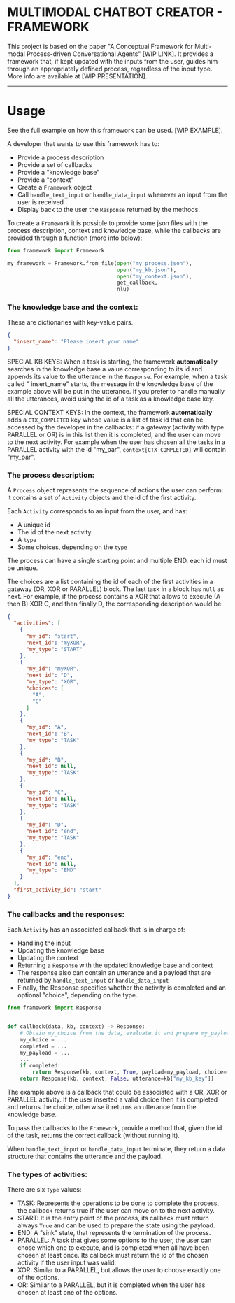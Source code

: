 # MULTIMODAL CHATBOT CREATOR - FRAMEWORK

This project is based on the paper "A Conceptual Framework for Multi-modal Process-driven Conversational
Agents" [WIP LINK]. It provides a framework that, if kept updated with the inputs from the user, guides him through an
appropriately defined process, regardless of the input type. More info are available at [WIP PRESENTATION].
___

# Usage

See the full example on how this framework can be used. [WIP EXAMPLE].

A developer that wants to use this framework has to:

* Provide a process description
* Provide a set of callbacks
* Provide a "knowledge base"
* Provide a "context"
* Create a `Framework` object
* Call `handle_text_input` or `handle_data_input` whenever an input from the user is received
* Display back to the user the `Response` returned by the methods.

To create a `Framework` it is possible to provide some json files with the process description, context and knowledge
base, while the callbacks are provided through a function (more info below):

```Python
from framework import Framework

my_framework = Framework.from_file(open("my_process.json"),
                                   open("my_kb.json"),
                                   open("my_context.json"),
                                   get_callback,
                                   nlu)

```

### The knowledge base and the context:

These are dictionaries with key-value pairs.

```json
{
  "insert_name": "Please insert your name"
}
```

SPECIAL KB KEYS: When a task is starting, the framework **automatically** searches in the knowledge base a value
corresponding to its id and appends its value to the utterance in the `Response`. For example, when a task called "
insert_name" starts, the message in the knowledge base of the example above will be put in the utterance. If you prefer
to handle manually all the utterances, avoid using the id of a task as a knowledge base key.

SPECIAL CONTEXT KEYS: In the context, the framework **automatically** adds a `CTX_COMPLETED` key whose value is a list
of task id that can be accessed by the developer in the callbacks: if a gateway (activity with type PARALLEL or OR) is
in this list then it is completed, and the user can move to the next activity. For example when the user has chosen all
the tasks in a PARALLEL activity with the id "my_par", `context[CTX_COMPLETED]` will contain "my_par".

### The process description:

A `Process` object represents the sequence of actions the user can perform: it contains a set of `Activity` objects and
the id of the first activity.

Each `Activity` corresponds to an input from the user, and has:

* A unique id
* The id of the next activity
* A `type`
* Some choices, depending on the `type`

The process can have a single starting point and multiple END, each id must be unique.

The choices are a list containing the id of each of the first activities in a gateway (OR, XOR or PARALLEL) block. The
last task in a block has `null` as next. For example, if the process contains a XOR that allows to execute (A then B)
XOR C, and then finally D, the corresponding description would be:

```json
{
  "activities": [
    {
      "my_id": "start",
      "next_id": "myXOR",
      "my_type": "START"
    },
    {
      "my_id": "myXOR",
      "next_id": "D",
      "my_type": "XOR",
      "choices": [
        "A",
        "C"
      ]
    },
    {
      "my_id": "A",
      "next_id": "B",
      "my_type": "TASK"
    },
    {
      "my_id": "B",
      "next_id": null,
      "my_type": "TASK"
    },
    {
      "my_id": "C",
      "next_id": null,
      "my_type": "TASK"
    },
    {
      "my_id": "D",
      "next_id": "end",
      "my_type": "TASK"
    },
    {
      "my_id": "end",
      "next_id": null,
      "my_type": "END"
    }
  ],
  "first_activity_id": "start"
}
```

### The callbacks and the responses:

Each `Activity` has an associated callback that is in charge of:

* Handling the input
* Updating the knowledge base
* Updating the context
* Returning a `Response` with the updated knowledge base and context
* The response also can contain an utterance and a payload that are returned by `handle_text_input`
  or `handle_data_input`
* Finally, the Response specifies whether the activity is completed and an optional "choice", depending on the type.

```Python
from framework import Response


def callback(data, kb, context) -> Response:
    # Obtain my_choice from the data, evaluate it and prepare my_payload.
    my_choice = ...
    completed = ...
    my_payload = ...
    ...
    if completed:
        return Response(kb, context, True, payload=my_payload, choice=my_choice)
    return Response(kb, context, False, utterance=kb["my_kb_key"])

```

The example above is a callback that could be associated with a OR, XOR or PARALLEL activity. If the user inserted a
valid choice then it is completed and returns the choice, otherwise it returns an utterance from the knowledge base.

To pass the callbacks to the `Framework`, provide a method that, given the id of the task, returns the correct callback
(without running it).

When `handle_text_input` or `handle_data_input` terminate, they return a data structure that contains the utterance and
the payload.

### The types of activities:

There are six `Type` values:

* TASK: Represents the operations to be done to complete the process, the callback returns true if the user can move on
  to the next activity.
* START: It is the entry point of the process, its callback must return always `True` and can be used to prepare the
  state using the payload.
* END: A "sink" state, that represents the termination of the process.
* PARALLEL: A task that gives some options to the user, the user can chose which one to execute, and is completed when
  all have been chosen at least once. Its callback must return the id of the chosen activity if the user input was
  valid.
* XOR: Similar to a PARALLEL, but allows the user to choose exactly one of the options.
* OR: Similar to a PARALLEL, but it is completed when the user has chosen at least one of the options.